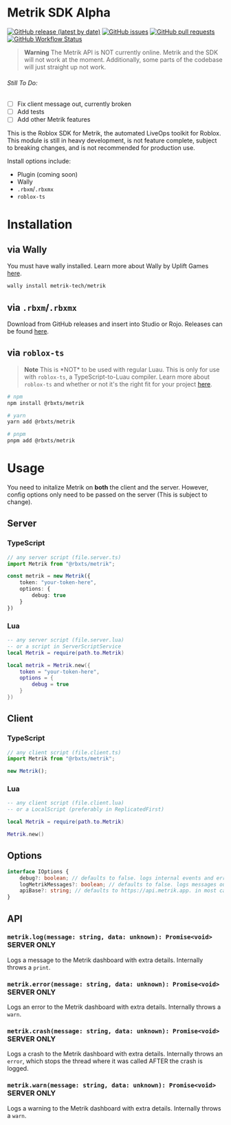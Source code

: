 # Metrik SDK **Alpha**

[![GitHub release (latest by date)](https://img.shields.io/github/v/release/metrik-tech/sdk?label=latest%20release)](https://github.com/metrik-tech/sdk/releases/latest) [![GitHub issues](https://img.shields.io/github/issues/metrik-tech/sdk)](https://github.com/metrik-tech/sdk/issues?q=is%3Aissue+is%3Aopen+sort%3Aupdated-desc) [![GitHub pull requests](https://img.shields.io/github/issues-pr/metrik-tech/sdk)](https://github.com/metrik-tech/sdk/pulls?q=is%3Apr+is%3Aopen+sort%3Aupdated-desc) [![GitHub Workflow Status](https://img.shields.io/github/actions/workflow/status/metrik-tech/sdk/ci.yml)](https://github.com/metrik-tech/sdk/actions/workflows/ci.yml)

> **Warning**
> The Metrik API is NOT currently online. Metrik and the SDK will not work at the moment. Additionally, some parts of the codebase will just straight up not work.

###### Still To Do:
- [ ] Fix client message out, currently broken
- [ ] Add tests
- [ ] Add other Metrik features

This is the Roblox SDK for Metrik, the automated LiveOps toolkit for Roblox. This module is still in heavy development, is not feature complete, subject to breaking changes, and is not recommended for production use.

Install options include:
- Plugin (coming soon)
- Wally
- `.rbxm`/`.rbxmx`
- `roblox-ts`

# Installation

## via Wally

You must have wally installed. Learn more about Wally by Uplift Games [here](
    https://github.com/UpliftGames/wally
).

```bash
wally install metrik-tech/metrik
```

## via `.rbxm`/`.rbxmx`

Download from GitHub releases and insert into Studio or Rojo. Releases can be found [here](
    https://github.com/metrik-tech/sdk/releases/latest
).

## via `roblox-ts`

> **Note**
> This is \*NOT\* to be used with regular Luau. This is only for use with `roblox-ts`, a TypeScript-to-Luau compiler. Learn more about `roblox-ts` and whether or not it's the right fit for your project [here](https://roblox-ts.com/).

```bash
# npm
npm install @rbxts/metrik

# yarn
yarn add @rbxts/metrik

# pnpm
pnpm add @rbxts/metrik
```

# Usage

You need to initalize Metrik on **both** the client and the server. However, config options only need to be passed on the server (This is subject to change).
## Server

### TypeScript

```ts
// any server script (file.server.ts)
import Metrik from "@rbxts/metrik";

const metrik = new Metrik({
    token: "your-token-here",
    options: {
        debug: true
    }
})
```

### Lua

```lua
-- any server script (file.server.lua)
-- or a script in ServerScriptService
local Metrik = require(path.to.Metrik)

local metrik = Metrik.new({
    token = "your-token-here",
    options = {
        debug = true
    }
})

```

## Client

### TypeScript

```ts
// any client script (file.client.ts)
import Metrik from "@rbxts/metrik";

new Metrik();
```

### Lua

```lua
-- any client script (file.client.lua)
-- or a LocalScript (preferably in ReplicatedFirst)

local Metrik = require(path.to.Metrik)

Metrik.new()
```

## Options

```ts
interface IOptions {
    debug?: boolean; // defaults to false. logs internal events and errors to output if true
    logMetrikMessages?: boolean; // defaults to false. logs messages outputted by the SDK to the dashboard if true 
    apiBase?: string; // defaults to https://api.metrik.app. in most cases, you shouldn't need to change this
}
```

## API

### `metrik.log(message: string, data: unknown): Promise<void>` SERVER ONLY

Logs a message to the Metrik dashboard with extra details.  Internally throws a `print`.

### `metrik.error(message: string, data: unknown): Promise<void>` SERVER ONLY

Logs an error to the Metrik dashboard with extra details. Internally throws a `warn`.

### `metrik.crash(message: string, data: unknown): Promise<void>` SERVER ONLY

Logs a crash to the Metrik dashboard with extra details. Internally throws an `error`, which stops the thread where it was called AFTER the crash is logged.

### `metrik.warn(message: string, data: unknown): Promise<void>` SERVER ONLY

Logs a warning to the Metrik dashboard with extra details. Internally throws a `warn`.


